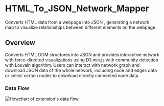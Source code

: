 # HTML_To_JSON_Network_Mapper
Converts HTML data from a webpage into JSON , generating a network map to visualize relationships between different elements on the webpage. 

## Overview
Converts HTML DOM structures into JSON and provides interactive network with force-directed visualizations using D3.min.js with community detection with Louvain algorithm. Users can interact with network graph and download JSON data of the whole network, including node and edges data or select certain nodes to download directly connected node data. 

### Data Flow

![flowchart of extension's data flow](flowchart.png)